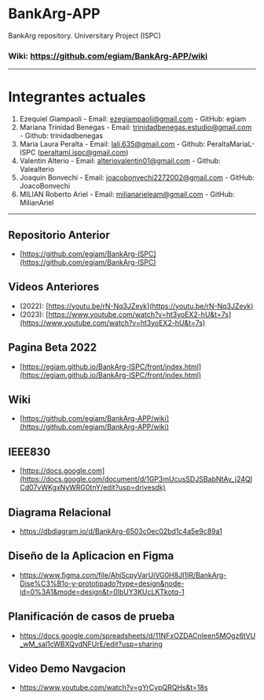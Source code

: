# BankArg-APP
BankArg repository. Universitary Project (ISPC)

### Wiki: https://github.com/egiam/BankArg-APP/wiki

---

# Integrantes actuales

1. Ezequiel Giampaoli - Email: ezegiampaoli@gmail.com - GitHub: egiam
2. Mariana Trinidad Benegas - Email: trinidadbenegas.estudio@gmail.com - Github: trinidadbenegas
3. Maria Laura Peralta - Email: lali.635@gmail.com - Github: PeraltaMariaL-ISPC (peraltaml.ispc@gmail.com)
4. Valentin Alterio - Email: alteriovalentin01@gmail.com - Github: Valealterio
5. Joaquin Bonvechi - Email: joacobonvechi2272002@gmail.com - GitHub: JoacoBonvechi
6. MILIAN Roberto Ariel - Email: milianarieleam@gmail.com - GitHub: MilianAriel


***

## Repositorio Anterior
* [https://github.com/egiam/BankArg-ISPC](https://github.com/egiam/BankArg-ISPC)

## Videos Anteriores
* (2022): [https://youtu.be/rN-Nq3JZeyk](https://youtu.be/rN-Nq3JZeyk)
* (2023): [https://www.youtube.com/watch?v=ht3yoEX2-hU&t=7s](https://www.youtube.com/watch?v=ht3yoEX2-hU&t=7s)

## Pagina Beta 2022
* [https://egiam.github.io/BankArg-ISPC/front/index.html](https://egiam.github.io/BankArg-ISPC/front/index.html)

## Wiki
* [https://github.com/egiam/BankArg-APP/wiki](https://github.com/egiam/BankArg-APP/wiki)

## IEEE830
* [https://docs.google.com](https://docs.google.com/document/d/1GP3mUcusSDJSBabNtAv_j24QICd07vWKgxNyWRG0tnY/edit?usp=drivesdk)

## Diagrama Relacional
* https://dbdiagram.io/d/BankArg-6503c0ec02bd1c4a5e9c89a1

## Diseño de la Aplicacion en Figma
* https://www.figma.com/file/AhjScpyVarUiVG0H8JI1IR/BankArg-Dise%C3%B1o-y-prototipado?type=design&node-id=0%3A1&mode=design&t=0lbUY3KUcLKTkotq-1

## Planificación de casos de prueba
* https://docs.google.com/spreadsheets/d/11NFxOZDACnIeen5MOgz6tVU_wM_sal1cWBXQvdNFUrE/edit?usp=sharing

## Video Demo Navgacion 
* https://www.youtube.com/watch?v=gYrCypQRQHs&t=18s

